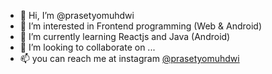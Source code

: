 - 👋 Hi, I’m @prasetyomuhdwi
- 👀 I’m interested in Frontend programming (Web & Android)
- 🌱 I’m currently learning Reactjs and Java (Android)
- 💞️ I’m looking to collaborate on ...
- 📫 you can reach me at instagram [@prasetyomuhdwi](https://www.instagram.com/prasetyomuhdwi/)
